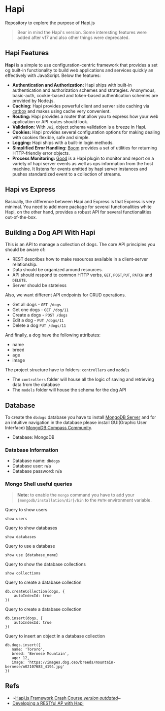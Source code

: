 # Hapi
Repository to explore the purpose of Hapi.js

> Bear in mind the Hapi's version. Some interesting features were added after v17 and also other things were deprecated.

## Hapi Features
**Hapi** is a simple to use configuration-centric framework that provides a set og built-in functionality to build web applications and services quickly an effectively with JavaScript. Below the features:

+ **Authentication and Authorization:** Hapi ships with built-in authentication and authorization schemes and strategies. Anonymous, basic-auth, cookie-based and token-based authentication schemes are provided by Node.js.
+ **Caching:** Hapi provides powerful client and server side caching via [catbox]() and makes using cache very convenient.
+ **Routing:** Hapi provides a router that allow you to express how your web application or API routes should look.
+ **Validation:** With `Joi`, object schema validation is a breeze in Hapi.
+ **Cookies:** Hapi provides several configuration options for making dealing with cookies flexible, safe and simple.
+ **Logging:** Hapi ships with a built-in login methods.
+ **Simplified Error Handling:** [Boom](https://github.com/hapijs/boom) provides a set of utilities for returning HTTP-friendly error objects.
+ **Process Monitoring:** [Good](https://github.com/hapijs/good) is a Hapi plugin to monitor and report on a variety of hapi server events as well as ops information from the host machine. It listens for events emitted by hapi server instances and pushes standardized event to a collection of streams.

## Hapi vs Express
Basically, the difference between Hapi and Express is that Express is very minimal. You need to add more package for several functionalities white Hapi, on the other hand, provides a robust API for several functionalities out-of-the-box.

## Building a Dog API With Hapi
This is an API to manage a collection of dogs. The core API principles you should be aware of:

+ REST describes how to make resources available in a client-server relationship.
+ Data should be organized around resources.
+ API should respond to common HTTP verbs, `GET`, `POST`,`PUT`, `PATCH` and `DELETE`.
+ Server should be stateless

Also, we want different API endpoints for CRUD operations.

+ Get all dogs - `GET /dogs`
+ Get one dogs - `GET /dog/11`
+ Create a dogs - `POST /dogs`
+ Edit a dog - `PUT /dogs/11`
+ Delete a dog `PUT /dogs/11`

And finally, a dog have the following attributes:

+ name
+ breed
+ age
+ image

The project structure have to folders: `controllers` and `models`

+ The `controllers` folder will house all the logic of saving and retrieving data from the database
+ The `models` folder will house the schema for the dog API

## Database
To create the `dbdogs` database you have to install [MongoDB Server](https://www.mongodb.com/download-center/community) and for an intuitive navigation in the database please install GUI(Graphic User Interface) [MongoDB Compass Community](https://www.mongodb.com/products/compass).

+ Database: MongoDB

### Database Information
+ Database name: `dbdogs`
+ Database user: n/a
+ Database password: n/a

### Mongo Shell useful queries

> **Note:** to enable the `mongo` command you have to add  your `{mongodb/installation/dir}/bin` to the `PATH` environment variable.

Query to show users

```
show users
```

Query to show databases

```
show databases
```

Query to use a database

```
show use {database_name}
```

Query to show the database collections

```
show collections
```

Query to create a database collection

```
db.createCollection(dogs, {
    autoIndexId: true
})
```

Query to create a database collection

```
db.insert(dogs, {
    autoIndexId: true
})
```
Query to insert an object in a database collection

```
db.dogs.insert({
   name: 'Tororo',
   breed: 'Bernese Mountain',
   age: 12,
   image: 'https://images.dog.ceo/breeds/mountain-bernese/n02107683_4194.jpg'
})
```

## Refs
+ ~[Hapi.js Framework Crash Course _version outdated_](https://www.youtube.com/watch?v=2lprC0yYeFw)~
+ [Developing a RESTful AP with Hapi](https://auth0.com/blog/developing-restful-apis-with-hapijs/)